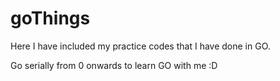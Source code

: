 # goThings
Here I have included my practice codes that I have done in GO.  

Go serially from 0 onwards to learn GO with me :D
